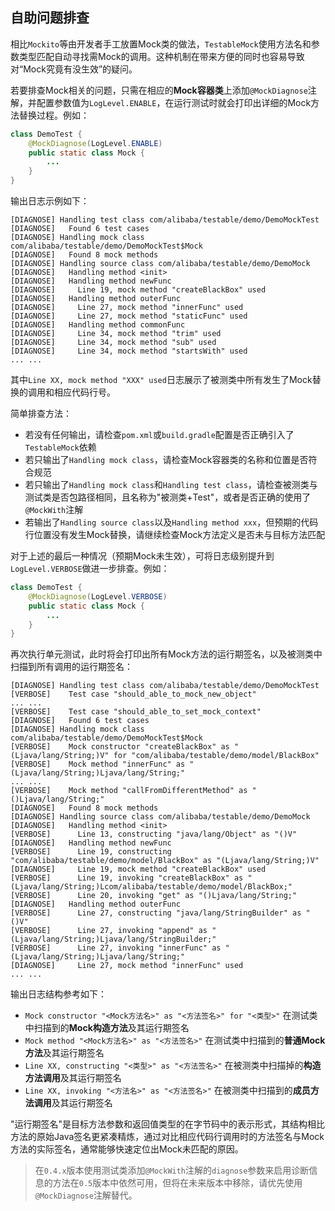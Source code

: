 自助问题排查
---

相比`Mockito`等由开发者手工放置Mock类的做法，`TestableMock`使用方法名和参数类型匹配自动寻找需Mock的调用。这种机制在带来方便的同时也容易导致对“Mock究竟有没生效”的疑问。

若要排查Mock相关的问题，只需在相应的**Mock容器类**上添加`@MockDiagnose`注解，并配置参数值为`LogLevel.ENABLE`，在运行测试时就会打印出详细的Mock方法替换过程。例如：

```java
class DemoTest {
    @MockDiagnose(LogLevel.ENABLE)
    public static class Mock {
        ...
    }
}
```

输出日志示例如下：

```text
[DIAGNOSE] Handling test class com/alibaba/testable/demo/DemoMockTest
[DIAGNOSE]   Found 6 test cases
[DIAGNOSE] Handling mock class com/alibaba/testable/demo/DemoMockTest$Mock
[DIAGNOSE]   Found 8 mock methods
[DIAGNOSE] Handling source class com/alibaba/testable/demo/DemoMock
[DIAGNOSE]   Handling method <init>
[DIAGNOSE]   Handling method newFunc
[DIAGNOSE]     Line 19, mock method "createBlackBox" used
[DIAGNOSE]   Handling method outerFunc
[DIAGNOSE]     Line 27, mock method "innerFunc" used
[DIAGNOSE]     Line 27, mock method "staticFunc" used
[DIAGNOSE]   Handling method commonFunc
[DIAGNOSE]     Line 34, mock method "trim" used
[DIAGNOSE]     Line 34, mock method "sub" used
[DIAGNOSE]     Line 34, mock method "startsWith" used
... ...
```

其中`Line XX, mock method "XXX" used`日志展示了被测类中所有发生了Mock替换的调用和相应代码行号。

简单排查方法：

- 若没有任何输出，请检查`pom.xml`或`build.gradle`配置是否正确引入了`TestableMock`依赖
- 若只输出了`Handling mock class`，请检查Mock容器类的名称和位置是否符合规范
- 若只输出了`Handling mock class`和`Handling test class`，请检查被测类与测试类是否包路径相同，且名称为"被测类+Test"，或者是否正确的使用了`@MockWith`注解
- 若输出了`Handling source class`以及`Handling method xxx`，但预期的代码行位置没有发生Mock替换，请继续检查Mock方法定义是否未与目标方法匹配

对于上述的最后一种情况（预期Mock未生效），可将日志级别提升到`LogLevel.VERBOSE`做进一步排查。例如：

```java
class DemoTest {
    @MockDiagnose(LogLevel.VERBOSE)
    public static class Mock {
        ...
    }
}
```

再次执行单元测试，此时将会打印出所有Mock方法的运行期签名，以及被测类中扫描到所有调用的运行期签名：

```text
[DIAGNOSE] Handling test class com/alibaba/testable/demo/DemoMockTest
[VERBOSE]    Test case "should_able_to_mock_new_object"
... ...
[VERBOSE]    Test case "should_able_to_set_mock_context"
[DIAGNOSE]   Found 6 test cases
[DIAGNOSE] Handling mock class com/alibaba/testable/demo/DemoMockTest$Mock
[VERBOSE]    Mock constructor "createBlackBox" as "(Ljava/lang/String;)V" for "com/alibaba/testable/demo/model/BlackBox"
[VERBOSE]    Mock method "innerFunc" as "(Ljava/lang/String;)Ljava/lang/String;"
... ...
[VERBOSE]    Mock method "callFromDifferentMethod" as "()Ljava/lang/String;"
[DIAGNOSE]   Found 8 mock methods
[DIAGNOSE] Handling source class com/alibaba/testable/demo/DemoMock
[DIAGNOSE]   Handling method <init>
[VERBOSE]      Line 13, constructing "java/lang/Object" as "()V"
[DIAGNOSE]   Handling method newFunc
[VERBOSE]      Line 19, constructing "com/alibaba/testable/demo/model/BlackBox" as "(Ljava/lang/String;)V"
[DIAGNOSE]     Line 19, mock method "createBlackBox" used
[VERBOSE]      Line 19, invoking "createBlackBox" as "(Ljava/lang/String;)Lcom/alibaba/testable/demo/model/BlackBox;"
[VERBOSE]      Line 20, invoking "get" as "()Ljava/lang/String;"
[DIAGNOSE]   Handling method outerFunc
[VERBOSE]      Line 27, constructing "java/lang/StringBuilder" as "()V"
[VERBOSE]      Line 27, invoking "append" as "(Ljava/lang/String;)Ljava/lang/StringBuilder;"
[VERBOSE]      Line 27, invoking "innerFunc" as "(Ljava/lang/String;)Ljava/lang/String;"
[DIAGNOSE]     Line 27, mock method "innerFunc" used
... ...
```

输出日志结构参考如下：

- `Mock constructor "<Mock方法名>" as "<方法签名>" for "<类型>"` 在测试类中扫描到的**Mock构造方法**及其运行期签名
- `Mock method "<Mock方法名>" as "<方法签名>"` 在测试类中扫描到的**普通Mock方法**及其运行期签名
- `Line XX, constructing "<类型>" as "<方法签名>"` 在被测类中扫描掉的**构造方法调用**及其运行期签名
- `Line XX, invoking "<方法名>" as "<方法签名>"` 在被测类中扫描到的**成员方法调用**及其运行期签名

"运行期签名"是目标方法参数和返回值类型的在字节码中的表示形式，其结构相比方法的原始Java签名更紧凑精炼，通过对比相应代码行调用时的方法签名与Mock方法的实际签名，通常能够快速定位出Mock未匹配的原因。

> 在`0.4.x`版本使用测试类添加`@MockWith`注解的`diagnose`参数来启用诊断信息的方法在`0.5`版本中依然可用，但将在未来版本中移除，请优先使用`@MockDiagnose`注解替代。
